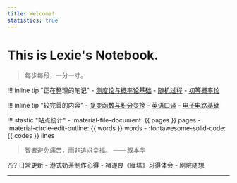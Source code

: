 ```yaml
---
title: Welcome! 
statistics: true
---
```


# This is Lexie's Notebook.
> 每步每段，一分一寸。

!!! inline tip "正在整理的笔记"
    - [测度论与概率论基础](Others/robot/index.md)
    - [随机过程](cs/system/CO/index.md)
    - [初等概率论](AI/ML/index.md)

!!! inline tip "较完善的内容"
    - [复变函数与积分变换](Math/complex/index.md)
    - [英语口译](English/Interpretation/index.md)
    - [电子电路基础](isee/elec/index.md)

!!! stastic "站点统计"
    - :material-file-document: {{ pages }} pages
    - :material-circle-edit-outline: {{ words }} words
    - :fontawesome-solid-code: {{ codes }} lines


>  智者避免痛苦，而非追求幸福。 —— 叔本华

??? 日常更新
    - 港式奶茶制作心得
    - 褚遂良《雁塔》习得体会
    - 剧院随想


-----

